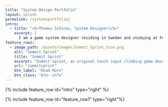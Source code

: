 ```yaml
---
title: "System Design Portfolio"
layout: splash
permalink: /systemsportfolio/
intro: 
  - title: "<b>Thomas Schinas, System Designer</b>"
    excerpt: |
      I am a game system designer residing in Sweden and studying at Futuregames, Stockholm. Previous to design, I also worked in localization and release management for 4 years at Sega, Oizumi Amuzio, and as a freelancer. My past roles have helped me learn a great deal about how games are made, and I aim to wield that experience to maintain a holistic view of a project and its systems, mapping and connecting its components, decomposing them into smaller parts and ensuring they come together to build the whole.
feature_row1:
  - image_path: /assets/images/Summit_Sprint_Icon.png
    alt: "Summit Sprint"
    title: "Summit Sprint"
    excerpt: "Summit Sprint, an original touch input climbing game developed in Unity."
    url: "summitsprint"
    btn_label: "Read More"
    btn_class: "btn--info"
---
```


{% include feature_row id="intro" type="right" %}

{% include feature_row id="feature_row1" type="right"%}